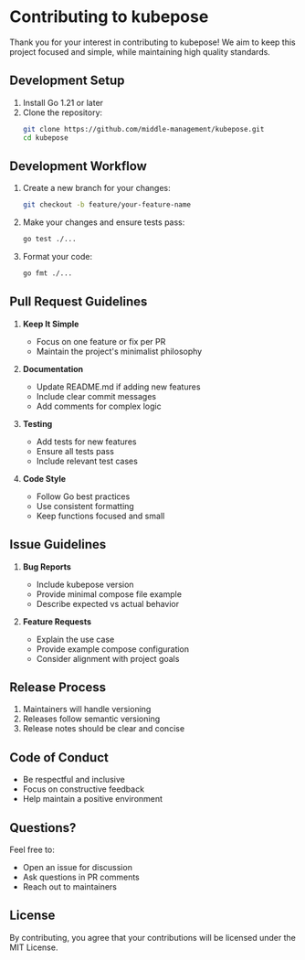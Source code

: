# Contributing to kubepose

Thank you for your interest in contributing to kubepose! We aim to keep this project focused and simple, while maintaining high quality standards.

## Development Setup

1. Install Go 1.21 or later
2. Clone the repository:
   ```bash
   git clone https://github.com/middle-management/kubepose.git
   cd kubepose
   ```

## Development Workflow

1. Create a new branch for your changes:
   ```bash
   git checkout -b feature/your-feature-name
   ```

2. Make your changes and ensure tests pass:
   ```bash
   go test ./...
   ```

3. Format your code:
   ```bash
   go fmt ./...
   ```

## Pull Request Guidelines

1. **Keep It Simple**
   - Focus on one feature or fix per PR
   - Maintain the project's minimalist philosophy

2. **Documentation**
   - Update README.md if adding new features
   - Include clear commit messages
   - Add comments for complex logic

3. **Testing**
   - Add tests for new features
   - Ensure all tests pass
   - Include relevant test cases

4. **Code Style**
   - Follow Go best practices
   - Use consistent formatting
   - Keep functions focused and small

## Issue Guidelines

1. **Bug Reports**
   - Include kubepose version
   - Provide minimal compose file example
   - Describe expected vs actual behavior

2. **Feature Requests**
   - Explain the use case
   - Provide example compose configuration
   - Consider alignment with project goals

## Release Process

1. Maintainers will handle versioning
2. Releases follow semantic versioning
3. Release notes should be clear and concise

## Code of Conduct

- Be respectful and inclusive
- Focus on constructive feedback
- Help maintain a positive environment

## Questions?

Feel free to:
- Open an issue for discussion
- Ask questions in PR comments
- Reach out to maintainers

## License

By contributing, you agree that your contributions will be licensed under the MIT License.
